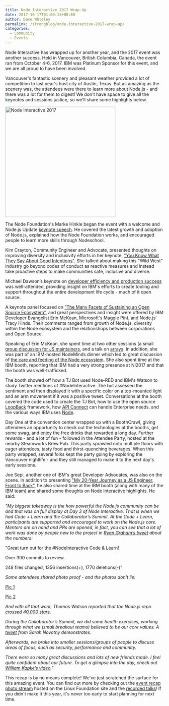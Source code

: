 ```yaml
---
title: Node Interactive 2017 Wrap-Up
date: 2017-10-17T01:00:13+00:00
author: Dave Whteley
permalink: /strongblog/node-interactive-2017-wrap-up/
categories:
  - Community
  - Events
---
```

Node Interactive has wrapped up for another year, and the 2017 event was another success. Held in Vancouver, British Columbia, Canada, the event ran from October 4-6, 2017. IBM was Platinum Sponsor for this event, and we are all proud to have been involved.

Vancouver's fantastic scenery and pleasant weather provided a lot of competition to last year's host city of Austin, Texas. But as amazing as the scenery was, the attendees were there to learn more about Node.js - and there was a lot for them to digest! We don't have space to give all the keynotes and sessions justice, so we'll share some highlights below.

<!--more-->
<img src="https://strongloop.com/blog-assets/2017/10/nodejs-interactive-2017-cropped.png" alt="Node Interactive 2017" style="width: 350px"/>

The Node Foundation's Marke Hinkle began the event with a welcome and Node.js Update [keynote speech](https://www.youtube.com/watch?v=glB15kDpMl0&index=1&list=PLfMzBWSH11xa-iNnQG2555lgi4574nZOh). He covered the latest growth and adoption of Node.js, explained how the Node Foundation works, and encouraged people to learn more skills through Nodeschool.

Kim Crayton, Community Engineer and Advocate, presented thoughts on improving diversity and inclusivity efforts in her keynote, ["You Know What They Say About Good Intentions"](https://www.youtube.com/watch?v=3y-EdNNkcsM&index=2&list=PLfMzBWSH11xa-iNnQG2555lgi4574nZOh). She talked about making this "Wild West" industry go beyond codes of conduct as reactive measures and instead take proactive steps to make communities safe, inclusive and diverse.

Michael Dawson’s keynote on [developer efficiency and production success](https://www.youtube.com/watch?v=p5CwaqqEUoc&index=3&list=PLfMzBWSH11xa-iNnQG2555lgi4574nZOh) was well-attended, providing insight on IBM's efforts to create tooling  and support throughout the entire development life cycle - much of it open source. 

A keynote panel focused on ["The Many Facets of Sustaining an Open Source Ecosystem"](https://www.youtube.com/watch?v=FSB--SoTuHU&index=5&list=PLfMzBWSH11xa-iNnQG2555lgi4574nZOh), and great perspectives and insight were offered by IBM Developer Evangelist Erin McKean, Microsoft's  Maggie Pint, and Node.js' Tracy Hinds. Their comments ranged from growth of Node.js, diversity within the Node ecosystem and the relationshops between corporations and Open Source.

Speaking of Erin McKean, she spent time at two other sessions (a small [group discussion for JS maintainers](https://nina17.sched.com/event/CZbf/maintainer-burden-group-therapy-jory-burson-bocoup-tracy-hinds-nodejs-erin-mckean-ibm), and a talk on [arrays](https://www.youtube.com/watch?v=sRUHJJugU9s&index=11&list=PLfMzBWSH11xa-iNnQG2555lgi4574nZOh). In addition, she was part of an IBM-hosted NodeMinds dinner which led to great discussion of [the care and feeding of the Node ecosystem](https://medium.com/@Kevin_J_Allen/nodeminds-care-and-feeding-of-the-node-js-ecosystem-626b48d5a284). She also spent time at the IBM booth, reporting that IBM had a very strong presence at NI2017 and that the booth was well-trafficked. 

The booth showed off how a TJ Bot used Node-RED and IBM's Watson to study Twitter mentions of #NodeInteractive. The bot assessed the sentiment and then displayed it with a specific color on a top-mounted light and an arm movement if it was a positive tweet. Conversations at the booth covered the code used to create the TJ Bot, how to use the open source [LoopBack](http://loopback.io/) framework, how [API Connect](https://developer.ibm.com/apiconnect/getting-started/) can handle Enterprise needs, and the various ways IBM uses [Node](https://developer.ibm.com/node/).

Day One at the convention center wrapped up with a BoothCrawl, giving attendees an opportunity to check out the technologies at the booths, get some swag, and enjoy the free drinks that rewarded a long day. Further rewards - and a lot of fun - followed in the Attendee Party, hosted at the nearby Steamworks Brew Pub. This party sprawled onto multiple floors with eager attendees, tasty food and thirst-quenching beverages. When this party wrapped, several folks kept the party going by exploring the Vancouver nightlife - and they still managed to make it to the next day's early sessions.

Joe Sepi, another one of IBM's great Developer Advocates, was also on the scene. In addition to presenting ["My 20-Year Journey as a JS Engineer, Front to Back"](https://www.youtube.com/watch?v=9BDn6HYmgWc&index=12&list=PLfMzBWSH11xa-iNnQG2555lgi4574nZOh), he also shared time at the IBM booth (along with many of the IBM team) and shared some thoughts on Node Interactive highlights. He said:

_"My biggest takeaway is the how powerful the Node.js community can be and that was on full display at Day 3 of Node Interactive. That is when we had Code + Learn and the Collaborator’s Summit. At the Code + Learn, participants are supported and encouraged to work on the Node.js core. Mentors are on hand and PRs are opened, in fact, you can see that a lot of work was done by people new to the project in [Ryan Graham’s tweet](https://twitter.com/rmgraham/status/916454911054721025) about the numbers:_

"Great turn out for the #NodeInteractive Code & Learn! 

Over 300 commits to review. 

248 files changed, 1356 insertions(+), 1770 deletions(-)"

_Some attendees shared photo proof - and the photos don't lie:_

[Pic 1](https://twitter.com/ohhoe/status/916376918387068929)

[Pic 2](https://twitter.com/jphblais/status/916480803437203456)

_And with all that work, Thomas Watson reported that the Node.js repo [crossed 40,000 stars](https://twitter.com/wa7son/status/916384621293486080)._

_During the Collaborator’s Summit, we did some health exercises, working through what we (small breakout teams) believed to be our core values. A [tweet](https://twitter.com/sarahnovotny/status/916420235359510528) from Sarah Novotny demonstrates._

_Afterwards, we broke into smaller sessions/groups of people to discuss areas of focus, such as security, performance and community._

_There were so many great discussions and lots of new friends made. I feel quite confident about our future. To get a glimpse into the day, check out [William Kapke’s video](https://youtu.be/WVv10H_Np1c)."_

This recap is by no means complete! We've just scratched the surface for this amazing event. You can find out more by checking out the [event recap photo stream](http://events.linuxfoundation.org/events/node-interactive) hosted on the Linux Foundation site and the [recorded talks](https://www.youtube.com/playlist?list=PLfMzBWSH11xa-iNnQG2555lgi4574nZOh)! If you didn't make it this year, it's never too early to start planning for next time.
